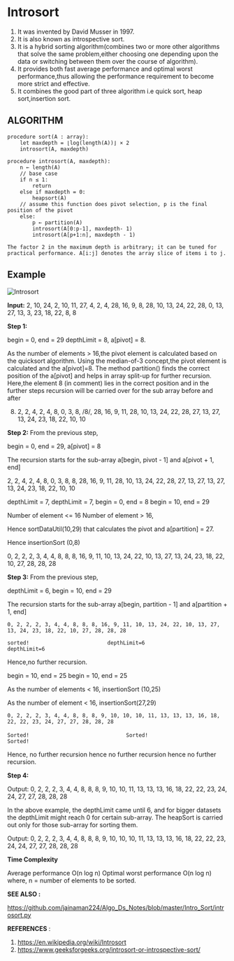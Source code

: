 # Introsort

1. It was invented by David Musser in 1997.
2. It is also known as introspective sort.
3. It is a hybrid sorting algorithm(combines two or more other algorithms that solve the same problem,either choosing one depending upon the data or switching between them over the course of algorithm).
4. It provides both fast average performance and optimal worst performance,thus allowing the performance requirement to become more strict and effective.
5. It combines the good part of three algorithm i.e quick sort, heap sort,insertion sort.

## ALGORITHM

```
procedure sort(A : array):
    let maxdepth = ⌊log(length(A))⌋ × 2
    introsort(A, maxdepth)
   
procedure introsort(A, maxdepth):
    n ← length(A)
    // base case
    if n ≤ 1:
        return  
    else if maxdepth = 0:
        heapsort(A)
    // assume this function does pivot selection, p is the final position of the pivot
    else:
        p ← partition(A)  
        introsort(A[0:p-1], maxdepth- 1)
        introsort(A[p+1:n], maxdepth - 1)
        
The factor 2 in the maximum depth is arbitrary; it can be tuned for practical performance. A[i:j] denotes the array slice of items i to j.
```

## Example

![Introsort](https://media.geeksforgeeks.org/wp-content/uploads/20190322164239/page-11.png)

**Input:** 2, 10, 24, 2, 10, 11, 27, 4, 2, 4, 28, 16, 9, 8, 28, 10, 13, 24, 22, 28, 0, 13, 27, 13, 3, 23, 18, 22, 8, 8

**Step 1:** 

begin = 0, 	end = 29 	depthLimit = 8, 	a[pivot] = 8. 

As the number of elements > 16,the pivot element is calculated based on the quicksort algorithm. Using the median-of-3 concept,the pivot element is calculated and the a[pivot]=8. The method partition() finds the correct position of the a[pivot] and helps in array split-up for further recursion. Here,the element 8 (in comment) lies in the correct position and in the further steps recursion will be carried over for the sub array before and after

 8. 2, 2, 4, 2, 4, 8, 0, 3, 8, /8/, 28, 16, 9, 11, 28, 10, 13, 24, 22, 28, 27, 13, 27, 13, 24, 23, 18, 22, 10, 10



**Step 2:** From the previous step, 

begin = 0, 	end = 29, 	a[pivot] = 8 

The recursion starts for the sub-array a[begin, pivot - 1] and a[pivot + 1, end] 

2, 2, 4, 2, 4, 8, 0, 3, 8, 8, 28, 16, 9, 11, 28, 10, 13, 24, 22, 28, 27, 13, 27, 13, 27, 13, 24, 23, 18, 22, 10, 10 

depthLimit = 7, 	depthLimit = 7, 	begin = 0,	end = 8 	begin = 10,	end = 29 

Number of element <= 16 Number of element > 16,

Hence sortDataUtil(10,29) that calculates the pivot and a[partition] = 27. 

Hence insertionSort (0,8)

0, 2, 2, 2, 3, 4, 4, 8, 8, 8, 16, 9, 11, 10, 13, 24, 22, 10, 13,  27, 13, 24, 23, 18, 22, 10, 27, 28, 28, 28



**Step 3:** From the previous step, 

depthLimit = 6,	begin = 10, 	end = 29 

The recursion starts for the sub-array a[begin, partition - 1] and a[partition + 1, end]

` 0, 2, 2, 2, 3, 4, 4, 8, 8, 8, 16, 9, 11, 10, 13, 24, 22, 10, 13, 27, 13, 24, 23, 18, 22, 10, 27, 28, 28, 28     ` 

 `sorted!                         depthLimit=6                             depthLimit=6 `

Hence,no further recursion.

 begin = 10, 	end = 25 	begin = 10, 	end = 25 

As the number of elements < 16, insertionSort (10,25) 

As the number of element < 16, insertionSort(27,29)

` 0, 2, 2, 2, 3, 4, 4, 8, 8, 8, 9, 10, 10, 10, 11, 13, 13, 13, 16, 18, 22, 22, 23, 24, 27, 27, 28, 28, 28    ` 

​                         `Sorted!                               Sorted!                    Sorted!                         `

Hence, no further recursion hence no further recursion hence no further recursion.



**Step 4:** 

Output: 0, 2, 2, 2, 3, 4, 4, 8, 8, 8, 9, 10, 10, 11, 13, 13, 13, 16, 18, 22, 22, 23, 24, 24, 27, 27, 28, 28, 28 

In the above example, the depthLimit came until 6, and for bigger datasets the depthLimit might reach 0 for certain sub-array. The heapSort is carried out only for those sub-array for sorting them.

Output: 0, 2, 2, 2, 3, 4, 4, 8, 8, 8, 9, 10, 10, 10, 11, 13, 13, 13, 16, 18, 22, 22, 23, 24, 24, 27, 27, 28, 28, 28



**Time Complexity**

Average performance O(n log n) Optimal worst performance O(n log n) where, n = number of elements to be sorted.

**SEE ALSO :**

https://github.com/jainaman224/Algo_Ds_Notes/blob/master/Intro_Sort/introsort.py

**REFERENCES** :

1. https://en.wikipedia.org/wiki/Introsort
2. https://www.geeksforgeeks.org/introsort-or-introspective-sort/